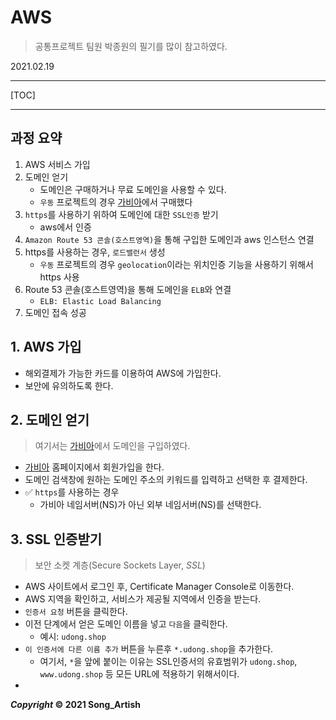 # AWS

> 공통프로젝트 팀원 박종원의 필기를 많이 참고하였다.

2021.02.19

---

[TOC]

---



## 과정 요약

1. AWS 서비스 가입
2. 도메인 얻기
   - 도메인은 구매하거나 무료 도메인을 사용할 수 있다.
   - `우동` 프로젝트의 경우 [가비아](https://www.gabia.com/)에서 구매했다
3. `https`를 사용하기 위하여 도메인에 대한 `SSL인증` 받기
   - aws에서 인증
4. `Amazon Route 53 콘솔(호스트영역)`을 통해 구입한 도메인과 aws 인스턴스 연결
5. https를 사용하는 경우, `로드밸런서` 생성
   - `우동` 프로젝트의 경우 `geolocation`이라는 위치인증 기능을 사용하기 위해서 https 사용
6. Route 53 콘솔(호스트영역)을 통해 도메인을 `ELB`와 연결
   - `ELB: Elastic Load Balancing`
7. 도메인 접속 성공



## 1. AWS  가입

- 해외결제가 가능한 카드를 이용하여 AWS에 가입한다.
- 보안에 유의하도록 한다.



## 2. 도메인 얻기

> 여기서는 [가비아](https://www.gabia.com/)에서 도메인을 구입하였다.

- [가비아](https://www.gabia.com/) 홈페이지에서 회원가입을 한다.
- 도메인 검색창에 원하는 도메인 주소의 키워드를 입력하고 선택한 후 결제한다.
- :white_check_mark: `https`를 사용하는 경우
  - 가비아 네임서버(NS)가 아닌 외부 네임서버(NS)를 선택한다.



## 3. SSL 인증받기

> 보안 소켓 계층(Secure Sockets Layer, *SSL*)

- AWS 사이트에서 로그인 후, Certificate Manager Console로 이동한다.
- AWS 지역을 확인하고, 서비스가 제공될 지역에서 인증을 받는다.
- `인증서 요청` 버튼을 클릭한다.
- 이전 단계에서 얻은 도메인 이름을 넣고 `다음`을 클릭한다.
  - 예시: `udong.shop`
- `이 인증서에 다른 이름 추가` 버튼을 누른후 `*.udong.shop`을 추가한다.
  - 여기서, `*`을 앞에 붙이는 이유는 SSL인증서의 유효범위가 `udong.shop`, `www.udong.shop` 등 모든 URL에 적용하기 위해서이다.
- 

***Copyright* © 2021 Song_Artish**